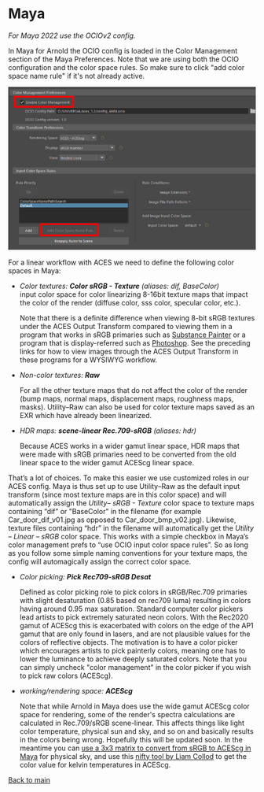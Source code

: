 # Maya

*For Maya 2022 use the OCIOv2 config.* 

In Maya for Arnold the OCIO config is loaded in the Color Management section of the Maya Preferences. Note that we are using both the OCIO configuration and the color space rules. So make sure to click "add color space name rule" if it's not already active.

![maya](img/maya1.jpg)

For a linear workflow with ACES  we need to define the following color spaces in Maya:

- *Color textures: **Color sRGB - Texture** (aliases: dif, BaseColor)* <br>
input color space for color linearizing 8-16bit texture maps that impact the color of the render (diffuse color, sss color, specular color, etc.).<p>
Note that there is a definite difference when viewing 8-bit sRGB textures under the ACES Output Transform compared to viewing them in a program that works in sRGB primaries such as [Substance Painter](Substance.md) or a program that is display-referred such as [Photoshop](Photoshop.md). See the preceding links for how to view images through the ACES Output Transform in these programs for a WYSIWYG workflow.
	
- *Non-color textures: **Raw***<p>
For all the other texture maps that do not affect the color of the render (bump maps, normal maps, displacement maps, roughness maps, masks). Utility–Raw can also be used for color texture maps saved as an EXR which have already been linearized.

- *HDR maps: **scene-linear Rec.709-sRGB** (aliases: hdr)* <p>
Because ACES works in a wider gamut linear space, HDR maps that were made with sRGB primaries need to be converted from the old linear space to the wider gamut ACEScg linear space. 

That’s a lot of choices. To make this easier we use customized roles in our ACES config. Maya is thus set up to use Utility–Raw as the default input transform (since most texture maps are in this color space) and will automatically assign the *Utility– sRGB - Texture* color space to texture maps containing “dif” or "BaseColor" in the filename (for example Car_door_dif_v01.jpg as opposed to Car_door_bmp_v02.jpg). Likewise,  texture files containing “hdr” in the filename will automatically get the  *Utility – Linear – sRGB* color space. This works with a simple checkbox in Maya’s color management prefs to “use OCIO input color space rules”. So as long as you follow some simple naming conventions for your texture maps, the config will automagically assign the correct color space.

- *Color picking: **Pick Rec709-sRGB Desat*** <p>
Defined as color picking role to pick colors in sRGB/Rec.709 primaries with slight desaturation (0.85 based on rec709 luma) resulting in colors having around 0.95 max saturation. Standard computer color pickers lead artists to pick extremely saturated neon colors. With the Rec2020 gamut of ACEScg this is exacerbated with colors on the edge of the AP1 gamut that are only found in lasers, and are not plausible values for the colors of reflective objects. The motivation is to have a color picker which encourages artists to pick painterly colors, meaning one has to lower the luminance to achieve deeply saturated colors. Note that you can simply uncheck "color management" in the color picker if you wish to pick raw colors (ACEScg).
	
- *working/rendering space: **ACEScg*** <p>
Note that while Arnold in Maya does use the wide gamut ACEScg color space for rendering, some of the render's spectra calculations are calculated in Rec.709/sRGB scene-linear. This affects things like  light color temperature, physical sun and sky, and so on and basically results in the colors being wrong. Hopefully this will be updated soon. In the meantime you can [use a 3x3 matrix to convert from sRGB to ACEScg in Maya](https://community.acescentral.com/t/acescg-vs-linear-srgb-709-cg-rendering/1512/7) for physical sky, and use this [nifty tool by Liam Collod](https://share.streamlit.io/mrlixm/streamlit_temperature2rgb/main/src/app.py) to get the color value for kelvin temperatures in ACEScg.

[Back to main](../StdX_ACES)
